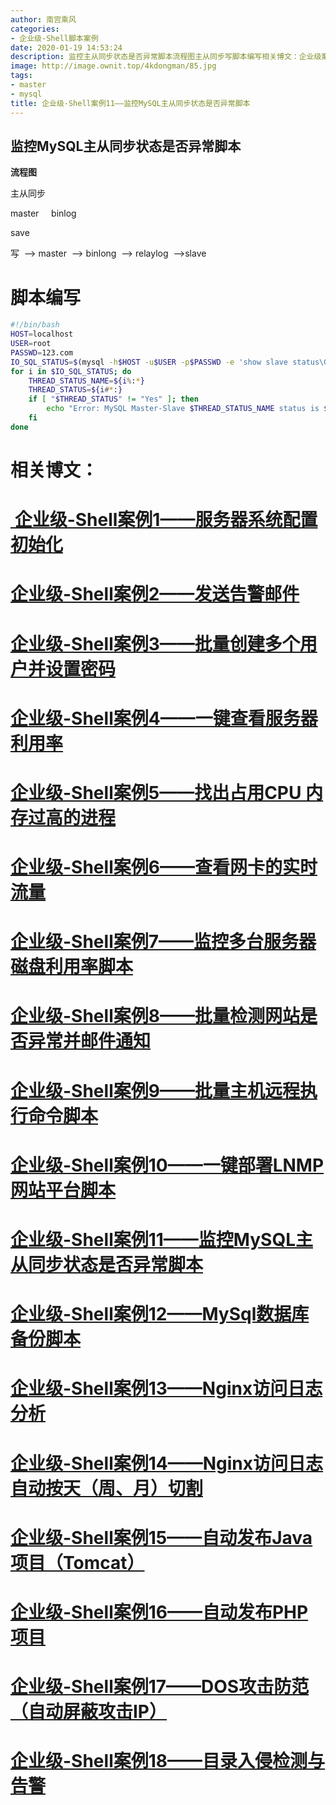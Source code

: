 ```yaml
---
author: 南宫乘风
categories:
- 企业级-Shell脚本案例
date: 2020-01-19 14:53:24
description: 监控主从同步状态是否异常脚本流程图主从同步写脚本编写相关博文：企业级案例服务器系统配置初始化企业级案例发送告警邮件企业级案例批量创建多个用户并设置密码企业级案例一键查看服务器利用率企业级案例找出占用内。。。。。。。
image: http://image.ownit.top/4kdongman/85.jpg
tags:
- master
- mysql
title: 企业级-Shell案例11——监控MySQL主从同步状态是否异常脚本
---
```


<!--more-->

## **监控MySQL主从同步状态是否异常脚本**

**流程图**

主从同步

master     binlog

save

写  \--> master  \--> binlong  \--> relaylog  \-->slave

# 脚本编写

```bash
#!/bin/bash  
HOST=localhost
USER=root
PASSWD=123.com
IO_SQL_STATUS=$(mysql -h$HOST -u$USER -p$PASSWD -e 'show slave status\G' 2>/dev/null |awk '/Slave_.*_Running:/{print $1$2}')
for i in $IO_SQL_STATUS; do
    THREAD_STATUS_NAME=${i%:*}
    THREAD_STATUS=${i#*:}
    if [ "$THREAD_STATUS" != "Yes" ]; then
        echo "Error: MySQL Master-Slave $THREAD_STATUS_NAME status is $THREAD_STATUS!" |mail -s "Master-Slave Staus" xxx@163.com
    fi
done
```

# 相关博文：

# [ 企业级-Shell案例1——服务器系统配置初始化](https://blog.csdn.net/heian_99/article/details/104027379)

# [企业级-Shell案例2——发送告警邮件](https://blog.csdn.net/heian_99/article/details/104028229)

# [企业级-Shell案例3——批量创建多个用户并设置密码](https://blog.csdn.net/heian_99/article/details/104028407)

# [企业级-Shell案例4——一键查看服务器利用率](https://blog.csdn.net/heian_99/article/details/104028739)

# [企业级-Shell案例5——找出占用CPU 内存过高的进程](https://blog.csdn.net/heian_99/article/details/104030019)

# [企业级-Shell案例6——查看网卡的实时流量](https://blog.csdn.net/heian_99/article/details/104030173)

# [企业级-Shell案例7——监控多台服务器磁盘利用率脚本](https://blog.csdn.net/heian_99/article/details/104031458)

# [企业级-Shell案例8——批量检测网站是否异常并邮件通知](https://blog.csdn.net/heian_99/article/details/104032121)

# [企业级-Shell案例9——批量主机远程执行命令脚本](https://blog.csdn.net/heian_99/article/details/104039706)

# [企业级-Shell案例10——一键部署LNMP网站平台脚本](https://blog.csdn.net/heian_99/article/details/104039886)

# [企业级-Shell案例11——监控MySQL主从同步状态是否异常脚本](https://blog.csdn.net/heian_99/article/details/104040379)

# [企业级-Shell案例12——MySql数据库备份脚本](https://blog.csdn.net/heian_99/article/details/104061077)

# [企业级-Shell案例13——Nginx访问日志分析](https://blog.csdn.net/heian_99/article/details/104061361)

# [企业级-Shell案例14——Nginx访问日志自动按天（周、月）切割](https://blog.csdn.net/heian_99/article/details/104061818)

# [企业级-Shell案例15——自动发布Java项目（Tomcat）](https://blog.csdn.net/heian_99/article/details/104062470)

# [企业级-Shell案例16——自动发布PHP项目](https://blog.csdn.net/heian_99/article/details/104062967)

# [企业级-Shell案例17——DOS攻击防范（自动屏蔽攻击IP）](https://blog.csdn.net/heian_99/article/details/104063402)

# [企业级-Shell案例18——目录入侵检测与告警](https://blog.csdn.net/heian_99/article/details/104063746)